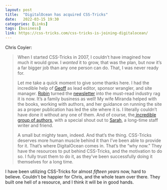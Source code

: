 ```yaml
---
layout: post
title:  "DigitalOcean has acquired CSS-Tricks"
date:   2022-03-15 19:30
categories: [Links]
tags: [business]
link: https://css-tricks.com/css-tricks-is-joining-digitalocean/
---
```


Chris Coyier:

>When I started CSS-Tricks in 2007, I couldn’t have imagined how much it would grow. I *wanted* it to grow, that was the plan, but now it’s a far bigger job than any one person can do. That, I was never ready for.
>
>Let me take a quick moment to give some thanks here. I had the incredible help of [Geoff](https://geoffgraham.me/) as lead editor, sponsor wrangler, and site manager. [Robin](https://www.robinrendle.com/) turned the [newsletter](https://css-tricks.com/newsletters/) into the must-read industry rag it is now. It’s a family business as well! My wife Miranda helped with the books, working with authors, and her guidance on running the site as a proper publication has led the site where it is. I literally couldn’t have done it without any one of them. And of course, the[ incredible group of authors](https://css-tricks.com/authors/), with a special shout out to [Sarah](https://sarahdrasnerdesign.com/), a long-time staff writer and friend.
>
>A small but mighty team, indeed. And that’s the thing. CSS-Tricks deserves more human muscle behind it than I’ve been able to provide for it. That’s where DigitalOcean comes in. That’s the “why now.” They have the resources to put behind CSS-Tricks, and the motivation to do so. I fully trust them to do it, as they’ve been successfully doing it themselves for a long time.

I have been utilizing CSS-Tricks for almost *fifteen years* now, hard to believe. Couldn't be happier for Chris, and the whole team over there. They built one hell of a resource, and I think it will be in good hands.
